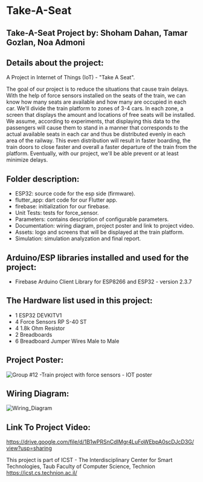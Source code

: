 # Take-A-Seat

## Take-A-Seat Project by: Shoham Dahan, Tamar Gozlan, Noa Admoni

## Details about the project:
A Project in Internet of Things (IoT) - "Take A Seat".

The goal of our project is to reduce the situations that cause train delays.
With the help of force sensors installed on the seats of the train, we can know how many seats are available and how many are occupied in each car.
We'll divide the train platform to zones of 3-4 cars.
In each zone, a screen that displays the amount and locations of free seats will be installed.
We assume, according to experiments, that displaying this data to the passengers will cause them to stand in a manner that corresponds to the actual available seats in each car and thus be distributed evenly in each area of the railway. This even distribution will result in faster boarding, the train doors to close faster and overall a faster departure of the train from the platform.
Eventually, with our project, we'll be able prevent or at least minimize delays.

## Folder description:
- ESP32: source code for the esp side (firmware).
- flutter_app: dart code for our Flutter app.
- firebase: initialization for our firebase.
- Unit Tests: tests for force_sensor.
- Parameters: contains description of configurable parameters.
- Documentation: wiring diagram, project poster and link to project video.
- Assets: logo and screens that will be displayed at the train platform.
- Simulation: simulation analyzation and final report.

## Arduino/ESP libraries installed and used for the project:
- Firebase Arduino Client Library for ESP8266 and ESP32 - version 2.3.7

## The Hardware list used in this project:
- 1 ESP32 DEVKITV1
- 4 Force Sensors RP S-40 ST
- 4 1.8k Ohm Resistor
- 2 Breadboards
- 6 Breadboard Jumper Wires Male to Male

## Project Poster:

![Group #12 -Train project with force sensors - IOT poster ](https://github.com/train-project-IOT/Take-A-Seat/assets/141609508/9fdd0a68-12d7-4fe1-9454-d94935331ce4)

## Wiring Diagram:

![Wiring_Diagram](https://github.com/train-project-IOT/Take-A-Seat/assets/141609508/f8e4d6eb-3a1f-425a-9a4d-d5d1f4d5422e)

## Link To Project Video:

https://drive.google.com/file/d/1B1wPRSnCdIMgr4LuFoWEbpA0scDJcD3G/view?usp=sharing



This project is part of ICST - The Interdisciplinary Center for Smart Technologies, Taub Faculty of Computer Science, Technion https://icst.cs.technion.ac.il/
